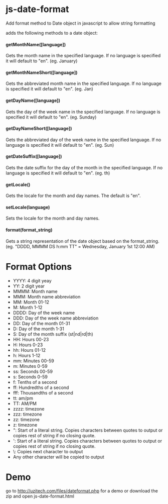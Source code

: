 js-date-format
==============

Add format method to Date object in javascript to allow string formatting

adds the following methods to a date object:

#### getMonthName([language])

Gets the month name in the specified language. If no language is specified it will default to "en". (eg. January)

#### getMonthNameShort([language])

Gets the abbreviated month name in the specified language. If no language is specified it will default to "en". (eg. Jan)

#### getDayName([language])

Gets the day of the week name in the specified language. If no language is specified it will default to "en". (eg. Sunday)

#### getDayNameShort([language])

Gets the abbreviated day of the week name in the specified language. If no language is specified it will default to "en". (eg. Sun)

#### getDateSuffix([language])

Gets the date suffix for the day of the month in the specified language. If no language is specified it will default to "en". (eg. th)

#### getLocale()

Gets the locale for the month and day names. The default is "en".

#### setLocale(language)

Sets the locale for the month and day names.

#### format(format_string)

Gets a string representation of the date object based on the format_string. (eg. "DDDD, MMMM DS h:mm TT" = Wednesday, January 1st 12:00 AM)

Format Options
==============


- YYYY: 4 digit yeay
- YY: 2 digit year
- MMMM: Month name
- MMM: Month name abbreviation
- MM: Month 01-12
- M: Month 1-12
- DDDD: Day of the week name
- DDD: Day of the week name abbreviation
- DD: Day of the month 01-31
- D: Day of the month 1-31
- S: Day of the month suffix (st|nd|rd|th)
- HH: Hours 00-23
- H: Hours 0-23
- hh: Hours 01-12
- h: Hours 1-12
- mm: Minutes 00-59
- m: Minutes 0-59
- ss: Seconds 00-59
- s: Seconds 0-59
- f: Tenths of a second
- ff: Hundredths of a second
- fff: Thousandths of a second
- tt: am/pm
- TT: AM/PM
- zzzz: timezone
- zzz: timezone
- zz: timezone
- z: timezone
- ": Start of a literal string. Copies characters between quotes to output or copies rest of string if no closing quote.
- ': Start of a literal string. Copies characters between quotes to output or copies rest of string if no closing quote.
- \\: Copies next character to output
- Any other character will be copied to output

Demo
====

go to http://uzitech.com/files/dateformat.php for a demo or download the zip and open js-date-format.html

